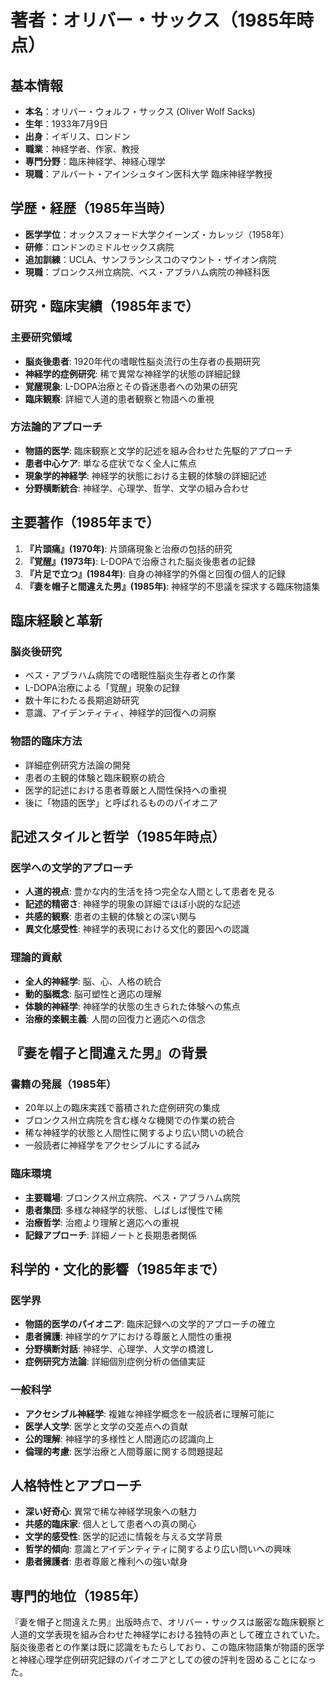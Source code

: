 # 著者：オリバー・サックス（1985年時点）

## 基本情報
- **本名**：オリバー・ウォルフ・サックス (Oliver Wolf Sacks)
- **生年**：1933年7月9日
- **出身**：イギリス、ロンドン
- **職業**：神経学者、作家、教授
- **専門分野**：臨床神経学、神経心理学
- **現職**：アルバート・アインシュタイン医科大学 臨床神経学教授

## 学歴・経歴（1985年当時）
- **医学学位**：オックスフォード大学クイーンズ・カレッジ（1958年）
- **研修**：ロンドンのミドルセックス病院
- **追加訓練**：UCLA、サンフランシスコのマウント・ザイオン病院
- **現職**：ブロンクス州立病院、ベス・アブラハム病院の神経科医

## 研究・臨床実績（1985年まで）

### 主要研究領域
- **脳炎後患者**: 1920年代の嗜眠性脳炎流行の生存者の長期研究
- **神経学的症例研究**: 稀で異常な神経学的状態の詳細記録
- **覚醒現象**: L-DOPA治療とその昏迷患者への効果の研究
- **臨床観察**: 詳細で人道的患者観察と物語への重視

### 方法論的アプローチ
- **物語的医学**: 臨床観察と文学的記述を組み合わせた先駆的アプローチ
- **患者中心ケア**: 単なる症状でなく全人に焦点
- **現象学的神経学**: 神経学的状態における主観的体験の詳細記述
- **分野横断統合**: 神経学、心理学、哲学、文学の組み合わせ

## 主要著作（1985年まで）
1. **『片頭痛』(1970年)**: 片頭痛現象と治療の包括的研究
2. **『覚醒』(1973年)**: L-DOPAで治療された脳炎後患者の記録
3. **『片足で立つ』(1984年)**: 自身の神経学的外傷と回復の個人的記録
4. **『妻を帽子と間違えた男』(1985年)**: 神経学的不思議を探求する臨床物語集

## 臨床経験と革新

### 脳炎後研究
- ベス・アブラハム病院での嗜眠性脳炎生存者との作業
- L-DOPA治療による「覚醒」現象の記録
- 数十年にわたる長期追跡研究
- 意識、アイデンティティ、神経学的回復への洞察

### 物語的臨床方法
- 詳細症例研究方法論の開発
- 患者の主観的体験と臨床観察の統合
- 医学的記述における患者尊厳と人間性保持への重視
- 後に「物語的医学」と呼ばれるもののパイオニア

## 記述スタイルと哲学（1985年時点）

### 医学への文学的アプローチ
- **人道的視点**: 豊かな内的生活を持つ完全な人間として患者を見る
- **記述的精密さ**: 神経学的現象の詳細でほぼ小説的な記述
- **共感的観察**: 患者の主観的体験との深い関与
- **異文化感受性**: 神経学的表現における文化的要因への認識

### 理論的貢献
- **全人的神経学**: 脳、心、人格の統合
- **動的脳概念**: 脳可塑性と適応の理解
- **体験的神経学**: 神経学的状態の生きられた体験への焦点
- **治療的楽観主義**: 人間の回復力と適応への信念

## 『妻を帽子と間違えた男』の背景

### 書籍の発展（1985年）
- 20年以上の臨床実践で蓄積された症例研究の集成
- ブロンクス州立病院を含む様々な機関での作業の統合
- 稀な神経学的状態と人間性に関するより広い問いの統合
- 一般読者に神経学をアクセシブルにする試み

### 臨床環境
- **主要職場**: ブロンクス州立病院、ベス・アブラハム病院
- **患者集団**: 多様な神経学的状態、しばしば慢性で稀
- **治療哲学**: 治癒より理解と適応への重視
- **記録アプローチ**: 詳細ノートと長期患者関係

## 科学的・文化的影響（1985年まで）

### 医学界
- **物語的医学のパイオニア**: 臨床記録への文学的アプローチの確立
- **患者擁護**: 神経学的ケアにおける尊厳と人間性の重視
- **分野横断対話**: 神経学、心理学、人文学の橋渡し
- **症例研究方法論**: 詳細個別症例分析の価値実証

### 一般科学
- **アクセシブル神経学**: 複雑な神経学概念を一般読者に理解可能に
- **医学人文学**: 医学と文学の交差点への貢献
- **公的理解**: 神経学的多様性と人間適応の認識向上
- **倫理的考慮**: 医学治療と人間尊厳に関する問題提起

## 人格特性とアプローチ
- **深い好奇心**: 異常で稀な神経学現象への魅力
- **共感的臨床家**: 個人として患者への真の関心
- **文学的感受性**: 医学的記述に情報を与える文学背景
- **哲学的傾向**: 意識とアイデンティティに関するより広い問いへの興味
- **患者擁護者**: 患者尊厳と権利への強い献身

## 専門的地位（1985年）
『妻を帽子と間違えた男』出版時点で、オリバー・サックスは厳密な臨床観察と人道的文学表現を組み合わせた神経学における独特の声として確立されていた。脳炎後患者との作業は既に認識をもたらしており、この臨床物語集が物語的医学と神経心理学症例研究記録のパイオニアとしての彼の評判を固めることになった。